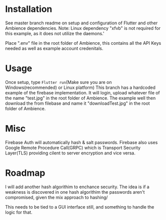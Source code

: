 # Installation
See master branch readme on setup and configuration of Flutter and other Ambience dependencies.
Note: Linux dependency "xfvb" is not required for this example, as it does not utilize the daemons.'

Place ".env" file in the root folder of Ambience, this contains all the API Keys needed as well as example account credenitals. 

# Usage
Once setup, type  `Flutter run`(Make sure you are on Windows(recommended) or Linux platform)
This branch has a hardcoded example of the firebase implementation. It will login, upload whatever file of the name "test.jpg" in the root folder of Ambience. The example well then download the from filebase and name it "downloadTest.jpg" in the root folder of Ambience.

# Misc
Firebase Auth will automatically hash & salt passwords. Firebase also uses Google Remote Procedure Call(GRPC) which is Transport Security Layer(TLS) providing cilent to server encryption and vice versa.  

# Roadmap
I will add another hash algorithim to enchance security. The idea is if a weakness is discovered in one hash algorithim the passwords aren't compromised, given the mix approach to hashing/

This needs to be tied to a GUI interface still, and something to handle the logic for that.